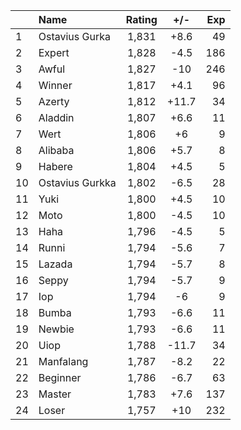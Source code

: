 | |Name|Rating|+/-|Exp|
|-|:---|:----:|:-:|--:|
|1|Ostavius Gurka|1,831|+8.6|49|
|2|Expert|1,828|-4.5|186|
|3|Awful|1,827|-10|246|
|4|Winner|1,817|+4.1|96|
|5|Azerty|1,812|+11.7|34|
|6|Aladdin|1,807|+6.6|11|
|7|Wert|1,806|+6|9|
|8|Alibaba|1,806|+5.7|8|
|9|Habere|1,804|+4.5|5|
|10|Ostavius Gurkka|1,802|-6.5|28|
|11|Yuki|1,800|+4.5|10|
|12|Moto|1,800|-4.5|10|
|13|Haha|1,796|-4.5|5|
|14|Runni|1,794|-5.6|7|
|15|Lazada|1,794|-5.7|8|
|16|Seppy|1,794|-5.7|9|
|17|Iop|1,794|-6|9|
|18|Bumba|1,793|-6.6|11|
|19|Newbie|1,793|-6.6|11|
|20|Uiop|1,788|-11.7|34|
|21|Manfalang|1,787|-8.2|22|
|22|Beginner|1,786|-6.7|63|
|23|Master|1,783|+7.6|137|
|24|Loser|1,757|+10|232|
